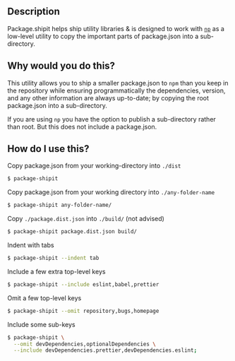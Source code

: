 ## Description

Package.shipit helps ship utility libraries & is designed to work with [`np`](https://www.npmjs.com/package/np) as a low-level utility to copy the important parts of package.json into a sub-directory.

## Why would you do this?

This utility allows you to ship a smaller package.json to `npm` than you keep in the repository while ensuring programmatically the dependencies, version, and any other information are always up-to-date; by copying the root package.json into a sub-directory.

If you are using `np` you have the option to publish a sub-directory rather than root. But this does not include a package.json.

## How do I use this?

Copy package.json from your working-directory into `./dist`

```bash
$ package-shipit
```

Copy package.json from your working directory into `./any-folder-name`

```bash
$ package-shipit any-folder-name/
```

Copy `./package.dist.json` into `./build/` (not advised)

```bash
$ package-shipit package.dist.json build/
```

Indent with tabs

```bash
$ package-shipit --indent tab
```

Include a few extra top-level keys

```bash
$ package-shipit --include eslint,babel,prettier
```

Omit a few top-level keys

```bash
$ package-shipit --omit repository,bugs,homepage
```

Include some sub-keys

```bash
$ package-shipit \
  --omit devDependencies,optionalDependencies \
  --include devDependencies.prettier,devDependencies.eslint;
```
